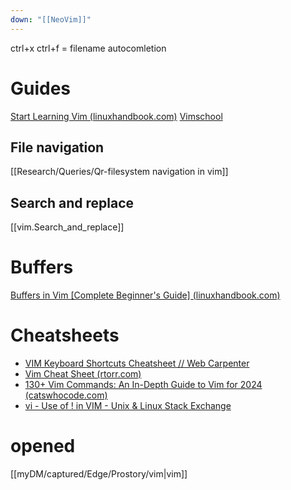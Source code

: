 ```yaml
---
down: "[[NeoVim]]"
---
```


ctrl+x ctrl+f = filename autocomletion
# Guides
[Start Learning Vim (linuxhandbook.com)](https://linuxhandbook.com/vim/)
[Vimschool](https://vimschool.netlify.app/)

## File navigation 
[[Research/Queries/Qr-filesystem navigation in vim]]

## Search and replace 
[[vim.Search_and_replace]]
# Buffers
[Buffers in Vim [Complete Beginner's Guide] (linuxhandbook.com)](https://linuxhandbook.com/vim-buffers/)

# Cheatsheets
- [VIM Keyboard Shortcuts Cheatsheet // Web Carpenter](https://www.webcarpenter.com/blog/111-VIM-Keyboard-Shortcuts-Cheatsheet)
- [Vim Cheat Sheet (rtorr.com)](https://vim.rtorr.com/)
- [130+ Vim Commands: An In-Depth Guide to Vim for 2024 (catswhocode.com)](https://catswhocode.com/vim-commands/)
- [vi - Use of ! in VIM - Unix & Linux Stack Exchange](https://unix.stackexchange.com/questions/88247/use-of-in-vim)

# opened
[[myDM/captured/Edge/Prostory/vim|vim]]
